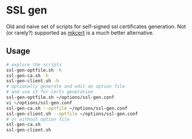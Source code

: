 # SSL gen

Old and naive set of scripts for self-signed ssl certificates generation. Not (or rarely?) supported as [mkcert](https://github.com/FiloSottile/mkcert) is a much better alternative.

## Usage

```bash
# explore the scripts
ssl-gen-optfile.sh -h
ssl-gen-ca.sh -h
ssl-gen-client.sh -h
# optionally generate and edit an option file
# and use it for certs generation
ssl-gen-optfile.sh ~/options/ssl-gen.conf
vi ~/options/ssl-gen.conf
ssl-gen-ca.sh --optfile ~/options/ssl-gen.conf
ssl-gen-client.sh --optfile ~/options/ssl-gen.conf
# or without option file
ssl-gen-ca.sh
ssl-gen-client.sh
```
